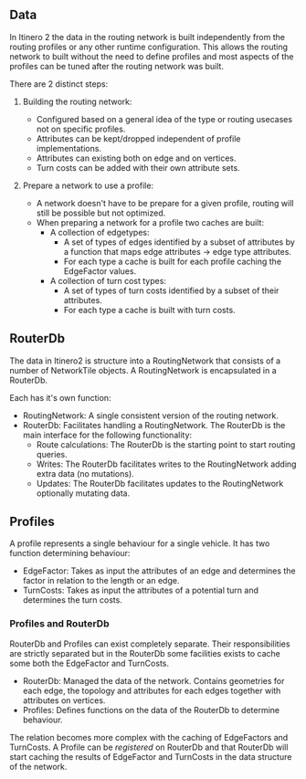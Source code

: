 ## Data

In Itinero 2 the data in the routing network is built independently from the routing profiles or any other runtime configuration. This allows the routing network to built without the need to define profiles and most aspects of the profiles can be tuned after the routing network was built.

There are 2 distinct steps:

1. Building the routing network:
    - Configured based on a general idea of the type or routing usecases not on specific profiles.
    - Attributes can be kept/dropped independent of profile implementations.
    - Attributes can existing both on edge and on vertices.
    - Turn costs can be added with their own attribute sets.
     
2. Prepare a network to use a profile:
    - A network doesn't have to be prepare for a given profile, routing will still be possible but not optimized.
    - When preparing a network for a profile two caches are built:
       - A collection of edgetypes: 
          - A set of types of edges identified by a subset of attributes by a function that maps edge attributes -> edge type attributes.
          - For each type a cache is built for each profile caching the EdgeFactor values.
       - A collection of turn cost types: 
          - A set of types of turn costs identified by a subset of their attributes. 
          - For each type a cache is built with turn costs.

## RouterDb

The data in Itinero2 is structure into a RoutingNetwork that consists of a number of NetworkTile objects. A RoutingNetwork is encapsulated in a RouterDb.

Each has it's own function:

- RoutingNetwork: A single consistent version of the routing network.  
- RouterDb: Facilitates handling a RoutingNetwork. The RouterDb is the main interface for the following functionality:  
  - Route calculations: The RouterDb is the starting point to start routing queries.
  - Writes: The RouterDb facilitates writes to the RoutingNetwork adding extra data (no mutations).
  - Updates: The RouterDb facilitates updates to the RoutingNetwork optionally mutating data.
  
## Profiles
 
A profile represents a single behaviour for a single vehicle. It has two function determining behaviour:
 
- EdgeFactor: Takes as input the attributes of an edge and determines the factor in relation to the length or an edge.
- TurnCosts: Takes as input the attributes of a potential turn and determines the turn costs.
 
 ### Profiles and RouterDb
 
RouterDb and Profiles can exist completely separate. Their responsibilities are strictly separated but in the RouterDb some facilities exists to cache some both the EdgeFactor and TurnCosts.
 
- RouterDb: Managed the data of the network. Contains geometries for each edge, the topology and attributes for each edges together with attributes on vertices.
- Profiles: Defines functions on the data of the RouterDb to determine behaviour.
 
The relation becomes more complex with the caching of EdgeFactors and TurnCosts. 
A Profile can be _registered_ on RouterDb and that RouterDb will start caching the results of EdgeFactor and TurnCosts in the data structure of the network.
 
